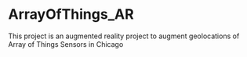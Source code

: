 # ArrayOfThings_AR
This project is an augmented reality project to augment geolocations of Array of Things Sensors in Chicago 
